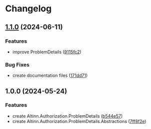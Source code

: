 # Changelog

## [1.1.0](https://github.com/Altinn/altinn-authorization-utils/compare/Altinn.Authorization.ProblemDetails-v1.0.0...Altinn.Authorization.ProblemDetails-v1.1.0) (2024-06-11)


### Features

* improve ProblemDetails ([9115fc2](https://github.com/Altinn/altinn-authorization-utils/commit/9115fc2994f61bc6d2ded09d874fb48cfdbe1b6a))


### Bug Fixes

* create documentation files ([171dd71](https://github.com/Altinn/altinn-authorization-utils/commit/171dd7120ab70c8c5629224e6e7a2380ad827306))

## 1.0.0 (2024-05-24)


### Features

* create Altinn.Authorization.ProblemDetails ([b544e57](https://github.com/Altinn/altinn-authorization-utils/commit/b544e57b6bec5d81c36bd693e73082c3ea11eec2))
* create Altinn.Authorization.ProblemDetails.Abstractions ([7ff8f2e](https://github.com/Altinn/altinn-authorization-utils/commit/7ff8f2e20dd563bf01c0e11456ee36122f9de539))

